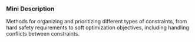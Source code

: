 ### Mini Description

Methods for organizing and prioritizing different types of constraints, from hard safety requirements to soft optimization objectives, including handling conflicts between constraints.
